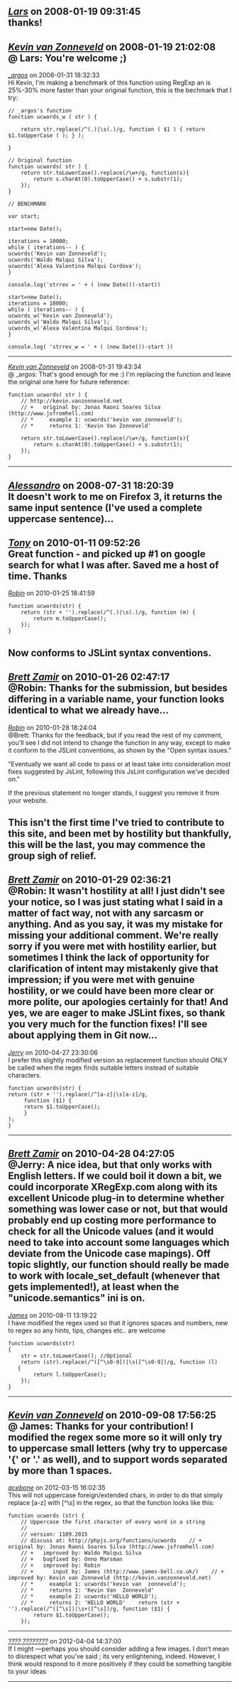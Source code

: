 *[Lars]()* on 2008-01-19 09:31:45  
thanks!
---------------------------------------
*[Kevin van Zonneveld](http://kevin.vanzonneveld.net)* on 2008-01-19 21:02:08  
@ Lars: You're welcome ;)
---------------------------------------
*[_argos]()* on 2008-01-31 18:32:33  
Hi Kevin, I'm making a benchmark of this function using RegExp an is 25%-30% more faster than your original function, this is the bechmark that I try:


```
// _argos's function
function ucwords_w ( str ) {

	return str.replace(/^(.)|\s(.)/g, function ( $1 ) { return $1.toUpperCase ( ); } );

}

// Original function
function ucwords( str ) { 
    return str.toLowerCase().replace(/\w+/g, function(s){
        return s.charAt(0).toUpperCase() + s.substr(1);
    });
}

// BENCHMARK
 
var start;

start=new Date();
 
iterations = 10000;
while ( iterations-- ) {
ucwords('Kevin van Zonneveld');
ucwords('Waldo Malqui Silva');
ucwords('Alexa Valentina Malqui Cordova');
}
 
console.log('strrev = ' + ( (new Date())-start))

start=new Date();
iterations = 10000;
while ( iterations-- ) { 
ucwords_w('Kevin van Zonneveld');
ucwords_w('Waldo Malqui Silva');
ucwords_w('Alexa Valentina Malqui Cordova');
}

console.log( 'strrev_w = ' + ( (new Date())-start ))

```
---------------------------------------
*[Kevin van Zonneveld](http://kevin.vanzonneveld.net)* on 2008-01-31 19:43:34  
@ _argos: That's good enough for me :) I'm replacing the function and leave the original one here for future reference:

```
function ucwords( str ) {
    // http://kevin.vanzonneveld.net
    // +   original by: Jonas Raoni Soares Silva (http://www.jsfromhell.com)
    // *     example 1: ucwords('kevin van zonneveld');
    // *     returns 1: 'Kevin Van Zonneveld'
    
    return str.toLowerCase().replace(/\w+/g, function(s){
        return s.charAt(0).toUpperCase() + s.substr(1);
    });
}
```
---------------------------------------
*[Alessandro]()* on 2008-07-31 18:20:39  
It doesn't work to me on Firefox 3, it returns the same input sentence (I've used a complete uppercase sentence)...
---------------------------------------
*[Tony](http://www.powerinspired.com)* on 2010-01-11 09:52:26  
Great function - and picked up #1 on google search for what I was after. Saved me a host of time. Thanks
---------------------------------------
*[Robin]()* on 2010-01-25 18:41:59  
```
function ucwords(str) {
	return (str + '').replace(/^(.)|\s(.)/g, function (m) {
		return m.toUpperCase();
	});
}
```

Now conforms to JSLint syntax conventions.
---------------------------------------
*[Brett Zamir](http://brett-zamir.me)* on 2010-01-26 02:47:17  
@Robin: Thanks for the submission, but besides differing in a variable name, your function looks identical to what we already have...
---------------------------------------
*[Robin]()* on 2010-01-28 18:24:04  
@Brett: Thanks for the feedback, but if you read the rest of my comment, you'll see I did not intend to change the function in any way, except to make it conform to the JSLint conventions, as shown by the "Open syntax issues."

"Eventually we want all code to pass or at least take into consideration most fixes suggested by JsLint, following this JsLint configuration  we’ve decided on."

If the previous statement no longer stands, I suggest you remove it from your website.

This isn't the first time I've tried to contribute to this site, and been met by hostility but thankfully, this will be the last, you may commence the group sigh of relief.
---------------------------------------
*[Brett Zamir](http://brett-zamir.me)* on 2010-01-29 02:36:21  
@Robin: It wasn't hostility at all! I just didn't see your notice, so I was just stating what I said in a matter of fact way, not with any sarcasm or anything. And as you say, it was my mistake for missing your additional comment. We're really sorry if you were met with hostility earlier, but sometimes I think the lack of opportunity for clarification of intent may mistakenly give that impression; if you were met with genuine hostility, or we could have been more clear or more polite, our apologies certainly for that! And yes, we are eager to make JSLint fixes, so thank you very much for the function fixes! I'll see about applying them in Git now...
---------------------------------------
*[Jerry]()* on 2010-04-27 23:30:06  
I prefer this slightly modified version as replacement function should ONLY be called when the regex finds suitable letters instead of suitable characters.
```
function ucwords(str) {
return (str + '').replace(/^[a-z]|\s[a-z]/g,
     function ($1) {
     return $1.toUpperCase();
     }
);
}
```
---------------------------------------
*[Brett Zamir](http://brett-zamir.me)* on 2010-04-28 04:27:05  
@Jerry: A nice idea, but that only works with English letters. If we could boil it down a bit, we could incorporate XRegExp.com along with its excellent Unicode plug-in to determine whether something was lower case or not, but that would probably end up costing more performance to check for all the Unicode values (and it would need to take into account some languages which deviate from the Unicode case mapings). Off topic slightly, our function should really be made to work with locale_set_default (whenever that gets implemented!), at least when the "unicode.semantics" ini is on.
---------------------------------------
*[James](http://www.james-bell.co.uk)* on 2010-08-11 13:19:22  
I have modified the regex used so that it ignores spaces and numbers, new to regex so any hints, tips, changes etc.. are welcome

```
function ucwords(str) 
{
    str = str.toLowerCase(); //Optional
    return (str).replace(/^([^\s0-9])|\s([^\s0-9])/g, function (l)
   {
        return l.toUpperCase();
    });
}
```
---------------------------------------
*[Kevin van Zonneveld](http://kevin.vanzonneveld.net)* on 2010-09-08 17:56:25  
@ James: Thanks for your contribution! I modified the regex some more so it will only try to uppercase small letters (why try to uppercase '{' or '.' as well), and to support words separated by more than 1 spaces.
---------------------------------------
*[acebone]()* on 2012-03-15 16:02:35  
This will not uppercase foreign/extended chars, in order to do that simply replace [a-z] with [^\s] in the regex, so that the function looks like this:
```
function ucwords (str) {
    // Uppercase the first character of every word in a string  
    // 
    // version: 1109.2015
    // discuss at: http://phpjs.org/functions/ucwords    // +   original by: Jonas Raoni Soares Silva (http://www.jsfromhell.com)
    // +   improved by: Waldo Malqui Silva
    // +   bugfixed by: Onno Marsman
    // +   improved by: Robin
    // +      input by: James (http://www.james-bell.co.uk/)    // +   improved by: Kevin van Zonneveld (http://kevin.vanzonneveld.net)
    // *     example 1: ucwords('kevin van  zonneveld');
    // *     returns 1: 'Kevin Van  Zonneveld'
    // *     example 2: ucwords('HELLO WORLD');
    // *     returns 2: 'HELLO WORLD'    return (str + '').replace(/^([^\s])|\s+([^\s])/g, function ($1) {
        return $1.toUpperCase();
    });
```
---------------------------------------
*[???? ????????](http://an3m1.com/)* on 2012-04-04 14:37:00  
If I might —perhaps you should consider adding a few images. I don’t mean to disrespect what you’ve said ; its very enlightening, indeed. However, I think would respond to it more positively if they could be something tangible to your ideas 

---------------------------------------
